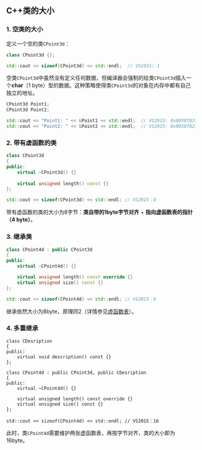 ## C++类的大小
### 1. 空类的大小
定义一个空的类`CPoint3d`：
```C++
class CPoint3d {};

std::cout << sizeof(CPoint3d) << std::endl;  // VS2015: 1
```
空类`CPoint3d`中虽然没有定义任何数据，但编译器会强制的给类`CPoint3d`插入一个**char**（1 byte）型的数据。这种策略使得类`CPoint3d`的对象在内存中都有自己独立的地址。
```C++
CPoint3d Point1;
CPoint3d Point2;

std::cout << "Point1: " << &Point1 << std::endl;  // VS2015: 0x0058f833
std::cout << "Point2: " << &Point2 << std::endl;  // VS2015: 0x0058f827
```

### 2. 带有虚函数的类
```C++
class CPoint3d 
{
public:
	virtual ~CPoint3d() {}
  
	virtual unsigned length() const {}
};

std::cout << sizeof(CPoint3d) << std::endl; // VS2015：8
```
带有虚函数的类的大小为8字节：**类自带的1byte字节对齐** + **指向虚函数表的指针（4 byte）**。

### 3. 继承类
```C++
class CPoint4d : public CPoint3d
{
public:
	virtual ~CPoint4d() {}

	virtual unsigned length() const override {}
	virtual unsigned size() const {}
};

std::cout << sizeof(CPoint4d) << std::endl; // VS2015：8
```
继承依然大小为8byte，原理同2（详情参见[虚函数表](VirutalTable.md)）。

### 4. 多重继承
```
class CDesription
{
public:
	virtual void description() const {}
};

class CPoint4d : public CPoint3d, public CDesription
{
public:
	virtual ~CPoint4d() {}

	virtual unsigned length() const override {}
	virtual unsigned size() const {}
};

std::cout << sizeof(CPoint4d) << std::endl; // VS2015：16
```
此时，类`CPoint4d`需要维护两张虚函数表，再按字节对齐，类的大小即为16byte。
